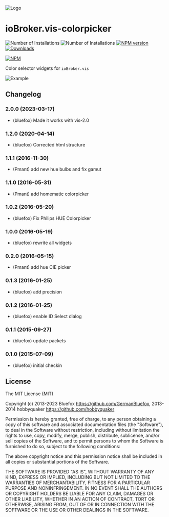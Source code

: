 ![Logo](admin/colorpicker.png)
# ioBroker.vis-colorpicker

![Number of Installations](http://iobroker.live/badges/vis-colorpicker-installed.svg) ![Number of Installations](http://iobroker.live/badges/vis-colorpicker-stable.svg) [![NPM version](http://img.shields.io/npm/v/iobroker.vis-colorpicker.svg)](https://www.npmjs.com/package/iobroker.vis-colorpicker)
[![Downloads](https://img.shields.io/npm/dm/iobroker.vis-colorpicker.svg)](https://www.npmjs.com/package/iobroker.vis-colorpicker)

[![NPM](https://nodei.co/npm/iobroker.vis-colorpicker.png?downloads=true)](https://nodei.co/npm/iobroker.vis-colorpicker/)

Color selector widgets for `ioBroker.vis`

![Example](img/widgets.png)

<!--
    ### **WORK IN PROGRESS**
-->
## Changelog
### 2.0.0 (2023-03-17)
* (bluefox) Made it works with vis-2.0

### 1.2.0 (2020-04-14)
* (bluefox) Corrected html structure

### 1.1.1 (2016-11-30)
* (Pmant) add new hue bulbs and fix gamut

### 1.1.0 (2016-05-31)
* (Pmant) add homematic colorpicker

### 1.0.2 (2016-05-20)
* (bluefox) Fix Philips HUE Colorpicker

### 1.0.0 (2016-05-19)
* (bluefox) rewrite all widgets

### 0.2.0 (2016-05-15)
* (Pmant) add hue CIE picker

### 0.1.3 (2016-01-25)
* (bluefox) add precision

### 0.1.2 (2016-01-25)
* (bluefox) enable ID Select dialog

### 0.1.1 (2015-09-27)
* (bluefox) update packets

### 0.1.0 (2015-07-09)
* (bluefox) initial checkin

## License
The MIT License (MIT)

Copyright (c) 2013-2023 Bluefox https://github.com/GermanBluefox,
              2013-2014 hobbyquaker https://github.com/hobbyquaker

Permission is hereby granted, free of charge, to any person obtaining a copy
of this software and associated documentation files (the "Software"), to deal
in the Software without restriction, including without limitation the rights
to use, copy, modify, merge, publish, distribute, sublicense, and/or sell
copies of the Software, and to permit persons to whom the Software is
furnished to do so, subject to the following conditions:

The above copyright notice and this permission notice shall be included in all
copies or substantial portions of the Software.

THE SOFTWARE IS PROVIDED "AS IS", WITHOUT WARRANTY OF ANY KIND, EXPRESS OR
IMPLIED, INCLUDING BUT NOT LIMITED TO THE WARRANTIES OF MERCHANTABILITY,
FITNESS FOR A PARTICULAR PURPOSE AND NONINFRINGEMENT. IN NO EVENT SHALL THE
AUTHORS OR COPYRIGHT HOLDERS BE LIABLE FOR ANY CLAIM, DAMAGES OR OTHER
LIABILITY, WHETHER IN AN ACTION OF CONTRACT, TORT OR OTHERWISE, ARISING FROM,
OUT OF OR IN CONNECTION WITH THE SOFTWARE OR THE USE OR OTHER DEALINGS IN THE
SOFTWARE.
